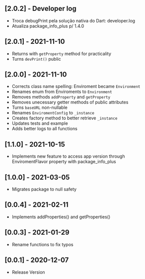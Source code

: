 ## [2.0.2] - Developer log

- Troca debugPrint pela solução nativa do Dart: developer.log
- Atualiza package_info_plus p/ 1.4.0

## [2.0.1] - 2021-11-10

- Returns with `getProperty` method for practicality
- Turns `devPrint()` public

## [2.0.0] - 2021-11-10

- Corrects class name spelling: Enviroment became `Environment`
- Renames enum from Enviroments to `Environment`
- Removes methods `addProperty` and `getProperty`
- Removes unecessary getter methods of public attributes
- Turns `baseURL` non-nullable
- Renames `EnviromentConfig` to `_instance`
- Creates factory method to better retrieve `_instance`
- Updates tests and example
- Adds better logs to all functions

## [1.1.0] - 2021-10-15

- Implements new feature to access app version through EnviromentFlavor property with package_info_plus

## [1.0.0] - 2021-03-05

- Migrates package to null safety

## [0.0.4] - 2021-02-11

- Implements addProperties() and getProperties()

## [0.0.3] - 2021-01-29

- Rename functions to fix typos

## [0.0.1] - 2020-12-07

- Release Version
